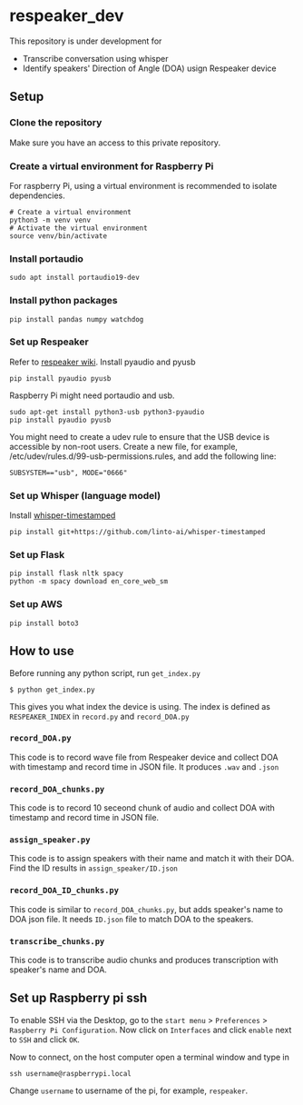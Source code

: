 # respeaker_dev

This repository is under development for
 - Transcribe conversation using whisper
 - Identify speakers' Direction of Angle (DOA) usign Respeaker device

## Setup

### Clone the repository

Make sure you have an access to this private repository.

### Create a virtual environment for Raspberry Pi

For raspberry Pi, using a virtual environment is recommended to isolate dependencies.
```
# Create a virtual environment
python3 -m venv venv
# Activate the virtual environment
source venv/bin/activate
```

### Install portaudio
```
sudo apt install portaudio19-dev
```

### Install python packages
```
pip install pandas numpy watchdog
```

### Set up Respeaker
Refer to [respeaker wiki](https://wiki.seeedstudio.com/ReSpeaker-USB-Mic-Array/).
Install pyaudio and pyusb
```
pip install pyaudio pyusb
```

Raspberry Pi might need portaudio and usb.
```
sudo apt-get install python3-usb python3-pyaudio
pip install pyaudio pyusb
```

You might need to create a udev rule to ensure that the USB device is accessible by non-root users. Create a new file, for example, /etc/udev/rules.d/99-usb-permissions.rules, and add the following line:
```
SUBSYSTEM=="usb", MODE="0666"
```

### Set up Whisper (language model)

Install [whisper-timestamped](https://github.com/linto-ai/whisper-timestamped)
```
pip install git+https://github.com/linto-ai/whisper-timestamped
```

### Set up Flask
```
pip install flask nltk spacy
python -m spacy download en_core_web_sm
```

### Set up AWS
```
pip install boto3
```



## How to use

Before running any python script, run `get_index.py`
```
$ python get_index.py 
``` 

This gives you what index the device is using.
The index is defined as `RESPEAKER_INDEX` in `record.py` and `record_DOA.py`

### `record_DOA.py`
This code is to record wave file from Respeaker device and collect DOA with timestamp and record time in JSON file. It produces `.wav` and `.json`


### `record_DOA_chunks.py`
This code is to record 10 seceond chunk of audio and collect DOA with timestamp and record time in JSON file.


### `assign_speaker.py`
This code is to assign speakers with their name and match it with their DOA. Find the ID results in `assign_speaker/ID.json` 


### `record_DOA_ID_chunks.py`
This code is similar to `record_DOA_chunks.py`, but adds speaker's name to DOA json file. It needs `ID.json` file to match DOA to the speakers.

### `transcribe_chunks.py`
This code is to transcribe audio chunks and produces transcription with speaker's name and DOA.

## Set up Raspberry pi ssh
To enable SSH via the Desktop, go to the `start menu` > `Preferences` > `Raspberry Pi Configuration`. Now click on `Interfaces` and click `enable` next to `SSH` and click `OK`.

Now to connect, on the host computer open a terminal window and type in
```
ssh username@raspberrypi.local
```
Change `username` to username of the pi, for example, `respeaker`.
